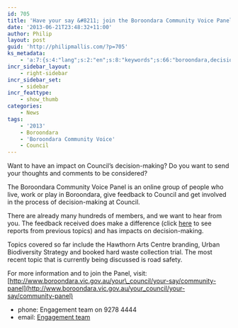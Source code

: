 ```yaml
---
id: 705
title: 'Have your say &#8211; join the Boroondara Community Voice Panel'
date: '2013-06-21T23:48:32+11:00'
author: Philip
layout: post
guid: 'http://philipmallis.com/?p=705'
ks_metadata:
    - 'a:7:{s:4:"lang";s:2:"en";s:8:"keywords";s:66:"boroondara,decision,making,panel,want,community,council,engagement";s:19:"keywords_autoupdate";i:1;s:11:"description";s:159:"Boroondara Community Voice Panel is an online group of people who live, work or play in Boroondara, give feedback to Council and get involved in the process of";s:22:"description_autoupdate";i:1;s:5:"title";s:0:"";s:6:"robots";s:12:"index,follow";}'
incr_sidebar_layout:
    - right-sidebar
incr_sidebar_set:
    - sidebar
incr_feattype:
    - show_thumb
categories:
    - News
tags:
    - '2013'
    - Boroondara
    - 'Boroondara Community Voice'
    - Council
---
```


Want to have an impact on Council’s decision-making? Do you want to send your thoughts and comments to be considered?

The Boroondara Community Voice Panel is an online group of people who live, work or play in Boroondara, give feedback to Council and get involved in the process of decision-making at Council.

There are already many hundreds of members, and we want to hear from you. The feedback received does make a difference (click [here](http://www.boroondara.vic.gov.au/your_council/your-say/community-panel/past-bcv-topics) to see reports from previous topics) and has impacts on decision-making.

Topics covered so far include the Hawthorn Arts Centre branding, Urban Biodiversity Strategy and booked hard waste collection trial. The most recent topic that is currently being discussed is road safety.

For more information and to join the Panel, visit: [http://www.boroondara.vic.gov.au/your\_council/your-say/community-panel](http://www.boroondara.vic.gov.au/your_council/your-say/community-panel)

- phone: Engagement team on 9278 4444
- email: [Engagement team](mailto:community.panel@boroondara.vic.gov.au)